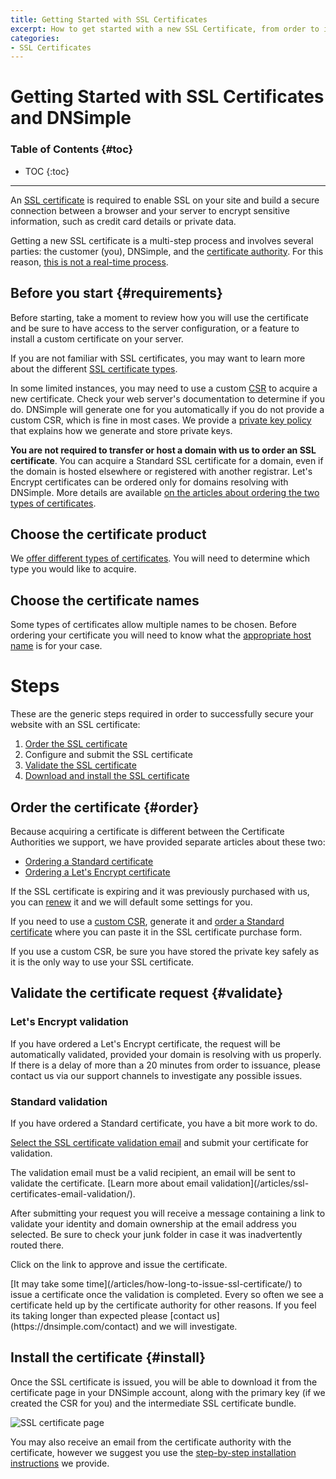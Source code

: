 ```yaml
---
title: Getting Started with SSL Certificates
excerpt: How to get started with a new SSL Certificate, from order to installation.
categories:
- SSL Certificates
---
```


# Getting Started with SSL Certificates and DNSimple

### Table of Contents {#toc}

* TOC
{:toc}

---

An [SSL certificate](/articles/ssl-certificates/) is required to enable SSL on your site and build a secure connection between a browser and your server to encrypt sensitive information, such as credit card details or private data.

Getting a new SSL certificate is a multi-step process and involves several parties: the customer (you), DNSimple, and the [certificate authority](/articles/what-is-certificate-authority/). For this reason, [this is not a real-time process](/articles/how-long-to-issue-ssl-certificate/).

## Before you start {#requirements}

Before starting, take a moment to review how you will use the certificate and be sure to have access to the server configuration, or a feature to install a custom certificate on your server.

If you are not familiar with SSL certificates, you may want to learn more about the different [SSL certificate types](/articles/ssl-certificates-types/).

In some limited instances, you may need to use a custom [CSR](/articles/what-is-csr/) to acquire a new certificate. Check your web server's documentation to determine if you do. DNSimple will generate one for you automatically if you do not provide a custom CSR, which is fine in most cases. We provide a [private key policy](https://dnsimple.com/private-key-policy) that explains how we generate and store private keys.

**You are not required to transfer or host a domain with us to order an SSL certificate**. You can acquire a Standard SSL certificate for a domain, even if the domain is hosted elsewhere or registered with another registrar. Let's Encrypt certificates can be ordered only for domains resolving with DNSimple. More details are available [on the articles about ordering the two types of certificates](#order).

## Choose the certificate product

We [offer different types of certificates](/articles/ssl-certificates/). You will need to determine which type you would like to acquire.

## Choose the certificate names

Some types of certificates allow multiple names to be chosen. Before ordering your certificate you will need to know what the [appropriate host name](/articles/ssl-certificate-names/) is for your case.

# Steps

These are the generic steps required in order to successfully secure your website with an SSL certificate:

1. [Order the SSL certificate](#order)
1. Configure and submit the SSL certificate
1. [Validate the SSL certificate](#validate)
1. [Download and install the SSL certificate](#install)

## Order the certificate {#order}

Because acquiring a certificate is different between the Certificate Authorities we support, we have provided separate articles about these two:

- [Ordering a Standard certificate](/articles/ordering-standard-certificate/)
- [Ordering a Let's Encrypt certificate](/articles/ordering-lets-encrypt-certificate/)

If the SSL certificate is expiring and it was previously purchased with us, you can [renew](/articles/renewing-ssl-certificates/) it and we will default some settings for you.

If you need to use a [custom CSR](/articles/what-is-csr/), generate it and [order a Standard certificate](/articles/ordering-standard-certificate/) where you can paste it in the SSL certificate purchase form.

<warning>
If you use a custom CSR, be sure you have stored the private key safely as it is the only way to use your SSL certificate.
</warning>

## Validate the certificate request {#validate}

### Let's Encrypt validation

If you have ordered a Let's Encrypt certificate, the request will be automatically validated, provided your domain is resolving with us properly. If there is a delay of more than a 20 minutes from order to issuance, please contact us via our support channels to investigate any possible issues.

### Standard validation

If you have ordered a Standard certificate, you have a bit more work to do.

[Select the SSL certificate validation email](/articles/ssl-certificates-email-validation/#select-email) and submit your certificate for validation.

<note>
The validation email must be a valid recipient, an email will be sent to validate the certificate. [Learn more about email validation](/articles/ssl-certificates-email-validation/).
</note>

After submitting your request you will receive a message containing a link to validate your identity and domain ownership at the email address you selected. Be sure to check your junk folder in case it was inadvertently routed there.

Click on the link to approve and issue the certificate.

<info>
[It may take some time](/articles/how-long-to-issue-ssl-certificate/) to issue a certificate once the validation is completed. Every so often we see a certificate held up by the certificate authority for other reasons. If you feel its taking longer than expected please [contact us](https://dnsimple.com/contact) and we will investigate.
</info>

## Install the certificate {#install}

Once the SSL certificate is issued, you will be able to download it from the certificate page in your DNSimple account, along with the primary key (if we created the CSR for you) and the intermediate SSL certificate bundle.

![SSL certificate page](/files/ssl-certificate-page.png)

You may also receive an email from the certificate authority with the certificate, however we suggest you use the [step-by-step installation instructions](/articles/installing-ssl-certificate/) we provide.
